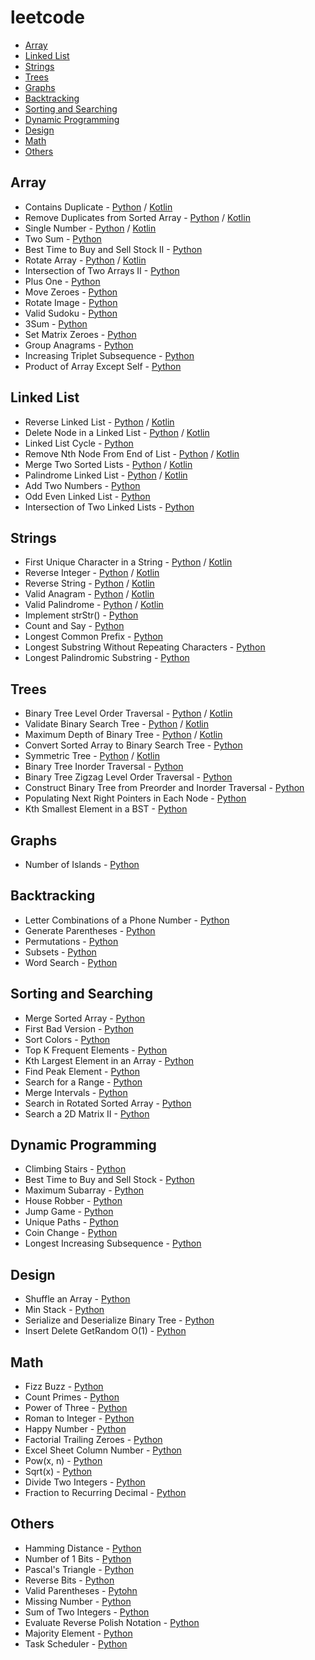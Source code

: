 # leetcode

- [Array](#array)
- [Linked List](#linked-list)
- [Strings](#strings)
- [Trees](#trees)
- [Graphs](#graphs)
- [Backtracking](#backtracking)
- [Sorting and Searching](#sorting-and-searching)
- [Dynamic Programming](#dynamic-programming)
- [Design](#design)
- [Math](#math)
- [Others](#others)

## Array

- Contains Duplicate - [Python](Array/Contains_Duplicate/Solution.py) / [Kotlin](Array/Contains_Duplicate/Solution.kts)
- Remove Duplicates from Sorted Array - [Python](Array/Remove_Duplicates_from_Sorted_Array/Solution.py) / [Kotlin](Array/Remove_Duplicates_from_Sorted_Array/Solution.kts)
- Single Number - [Python](Array/Single_Number/Solution.py) / [Kotlin](Array/Single_Number/Solution.kts)
- Two Sum - [Python](Array/Two_Sum/Solution.py)
- Best Time to Buy and Sell Stock II - [Python](Array/Best_Time_to_Buy_and_Sell_Stock_II/Solution.py)
- Rotate Array - [Python](Array/Rotate_Array/Solution.py) / [Kotlin](Array/Rotate_Array/Solution.kts)
- Intersection of Two Arrays II - [Python](Array//Intersection_of_Two_Arrays_II/Solution.py)
- Plus One - [Python](Array/Plus_One/Solution.py)
- Move Zeroes - [Python](Array/Move_Zeroes/Solution.py)
- Rotate Image - [Python](Array/Rotate_Array/Solution.py)
- Valid Sudoku - [Python](Array/Valid_Sudoku/Solution.py)
- 3Sum - [Python](Array/3Sum/Solution.py)
- Set Matrix Zeroes - [Python](Array/Set_Matrix_Zeroes/Solution.py)
- Group Anagrams - [Python](Array/Group_Anagrams/Solution.py)
- Increasing Triplet Subsequence - [Python](Array/Increasing_Triplet_Subsequence/Solution.py)
- Product of Array Except Self - [Python](Array/Product_of_Array_Except_Self/Solution.py)

## Linked List

- Reverse Linked List - [Python](Linked_List/Reverse_Linked_List/Solution.py) / [Kotlin](Linked_List/Reverse_Linked_List/Solution.kt)
- Delete Node in a Linked List - [Python](Linked_List/Delete_Node_in_a_Linked_List/Solution.py) / [Kotlin](Linked_List/Delete_Node_in_a_Linked_List/Solution.kts)
- Linked List Cycle - [Python](Linked_List/Linked_List_Cycle/Solution.py)
- Remove Nth Node From End of List - [Python](Linked_List/Remove_Nth_Node_From_End_of_List/Solution.py) / [Kotlin](Linked_List/Remove_Nth_Node_From_End_of_List/Solution.kts)
- Merge Two Sorted Lists - [Python](Linked_List/Merge_Two_Sorted_Lists/Solution.py) / [Kotlin](Linked_List/Merge_Two_Sorted_Lists/Solution.kts)
- Palindrome Linked List - [Python](Linked_List/Palindrome_Linked_List/Solution.py) / [Kotlin](Linked_List/Palindrome_Linked_List/Solution.kts)
- Add Two Numbers - [Python](Linked_list/Add_Two_Numbers/Solution.py)
- Odd Even Linked List - [Python](Linked_list/Odd_Even_Linked_list/Solution.py)
- Intersection of Two Linked Lists - [Python](Linked_List/Intersection_of_Two_Linked_Lists/Solution.py)

## Strings

- First Unique Character in a String - [Python](Strings/First_Unique_Character_in_a_String/Solution.py) / [Kotlin](Strings/First_Unique_Character_in_a_String/Solution.kts)
- Reverse Integer - [Python](Strings/Reverse_Integer/Solution.py) / [Kotlin](Strings/Reverse_Integer/Solution.kts)
- Reverse String - [Python](Strings/Reverse_String/Solution.py) / [Kotlin](Strings/Reverse_String/Solution.kts)
- Valid Anagram - [Python](Strings/Valid_Anagram/Solution.py) / [Kotlin](Strings/Valid_Anagram/Solution.kts)
- Valid Palindrome - [Python](Strings/Valid_Palindrome/Solution.py) / [Kotlin](Strings/Valid_Palindrome/Solution.kts)
- Implement strStr() - [Python](Strings/Implement_strStr()/Solution.py)
- Count and Say - [Python](Strings/Count_and_Say/Solution.py)
- Longest Common Prefix - [Python](Strings/Longest_Common_Prefix/Solution.py)
- Longest Substring Without Repeating Characters - [Python](Strings/Longest_Substring_Without_Repeating_Characters/Solution.py)
- Longest Palindromic Substring - [Python](Strings/Longest_Palindromic_Substring/Solution.py)

## Trees

- Binary Tree Level Order Traversal - [Python](Trees/Binary_Tree_Level_Order_Traversal/Solution.py) / [Kotlin](trees/Binary_Tree_Level_Order_Traversal/Solution.kts)
- Validate Binary Search Tree - [Python](Trees/Validate_Binary_Search_Tree/Solution.py) / [Kotlin](Trees/Validate_Binary_Search_Tree/Solution.kts)
- Maximum Depth of Binary Tree - [Python](Trees/Maximum_Depth_of_Binary_Tree/Solution.py) / [Kotlin](Tree/../Trees/Maximum_Depth_of_Binary_Tree/Solution.kts)
- Convert Sorted Array to Binary Search Tree - [Python](Trees/Convert_Sorted_Array_to_Binary_Search_Tree/Solution.py)
- Symmetric Tree - [Python](Trees/Symmetric_Tree/Solution.py) / [Kotlin](Trees/Symmetric_Tree/Solution.kts)
- Binary Tree Inorder Traversal - [Python](Trees/Binary_Tree_Inorder_Traversal/Solution.py)
- Binary Tree Zigzag Level Order Traversal - [Python](Trees/Binary_Tree_Zigzag_Level_Order_Traversal/Solution.py)
- Construct Binary Tree from Preorder and Inorder Traversal - [Python](Trees/Construct_Binary_Tree_from_Preorder_and_Inorder_Traversal/Solution.py)
- Populating Next Right Pointers in Each Node - [Python](Trees/Populating_Next_Right_Pointers_in_Each_Node/Solution.py)
- Kth Smallest Element in a BST - [Python](Trees/Kth_Smallest_Element_in_a_BST/Solution.py)

## Graphs

- Number of Islands - [Python](Graphs/Number_of_Islands/Solution.py)

## Backtracking

- Letter Combinations of a Phone Number - [Python](Backtracking/Letter_Combinations_of_a_Phone_Number/Solution.py)
- Generate Parentheses - [Python](Backtracking/Generate_Parentheses/Solution.py)
- Permutations - [Python](Backtracking/Permutations/Solution.py)
- Subsets - [Python](Backtracking/Subsets/Solution.py)
- Word Search - [Python](Backtracking/Word_Search/Solution.py)

## Sorting and Searching

- Merge Sorted Array - [Python](Sorting_and_Searching/Merge_Sorted_Array/Solution.py) 
- First Bad Version - [Python](Sorting_and_Searching/First_Bad_Version/Solution.py)
- Sort Colors - [Python](Sorting_and_Searching/Sort_Colors/Solution.py)
- Top K Frequent Elements - [Python](Sorting_and_Searching/Top_K_Frequent_Elements/Solution.py)
- Kth Largest Element in an Array - [Python](Sorting_and_Searching/Kth_Largest_Element_in_an_Array/Solution.py)
- Find Peak Element - [Python](Sorting_and_Searching/Find_Peak_Element/Solution.py)
- Search for a Range - [Python](Sorting_and_Searching/Search_for_a_Range/Solution.py)
- Merge Intervals - [Python](Sorting_and_Searching/Merge_Intervals/Solution.py)
- Search in Rotated Sorted Array - [Python](Sorting_and_Searching/Search_in_Rotated_Sorted_Array/Solution.py)
- Search a 2D Matrix II - [Python](Sorting_and_Searching/Search_a_2D_Matrix_II/Solution.py)

## Dynamic Programming

- Climbing Stairs - [Python](Dynamic_Programming/Climbing_Stairs/Solution.py)
- Best Time to Buy and Sell Stock - [Python](Dynamic_Programming/Best_Time_to_Buy_and_Sell_Stock/Solution.py)
- Maximum Subarray - [Python](Dynamic_Programming/Maximum_Subarray/Solution.py)
- House Robber - [Python](Dynamic_Programming/House_Robber/Solution.py)
- Jump Game - [Python](Dynamic_programming/Jump_Game/Solution.py)
- Unique Paths - [Python](Dynamic_programming/Unique_Paths/Solution.py)
- Coin Change - [Python](Dynamic_Programming/Coin_Change/Solution.py)
- Longest Increasing Subsequence - [Python](Dynamic_Programming/Longest_Increasing_Subsequence/Solution.py)

## Design

- Shuffle an Array - [Python](Design/Shuffle_an_Array/Solution.py)
- Min Stack - [Python](Design/Min_Stack/Solution.py)
- Serialize and Deserialize Binary Tree - [Python](Design/Serialize_and_Deserialize_Binary_Tree/Solution.py)
- Insert Delete GetRandom O(1) - [Python](Design/Insert_Delete_GetRandom_O(1)/Solution.py)

## Math

- Fizz Buzz - [Python](Math/Fizz_Buzz/Solution.py)
- Count Primes - [Python](Math/Count_Primes/Solution.py)
- Power of Three - [Python](Math/Power_of_Three/Solution.py)
- Roman to Integer - [Python](Math/Roman_to_Integer/Solution.py)
- Happy Number - [Python](Math/Happy_Number/Solution.py)
- Factorial Trailing Zeroes - [Python](Math/Factorial_Trailing_Zeroes/Solution.py)
- Excel Sheet Column Number - [Python](Math/Excel_Sheet_Column_Number/Solution.py)
- Pow(x, n) - [Python](Math/Pow(x,_n)/Solution.py)
- Sqrt(x) - [Python](Math/Sqrt(x)/Solution.py)
- Divide Two Integers - [Python](Math/Divide_Two_Integers/Solution.py)
- Fraction to Recurring Decimal - [Python](Math/Fraction_to_Recurring_Decimal/Solution.py)

## Others

- Hamming Distance - [Python](Others/Hamming_Distance/Solution.py)
- Number of 1 Bits - [Python](Others/Number_of_1_Bits/Solution.py)
- Pascal's Triangle - [Python](Others/Pascal's_Triangle/Solution.py)
- Reverse Bits - [Python](Others/Reverse_Bits/Solution.py)
- Valid Parentheses - [Pytohn](Others/Valid_Parentheses/Solution.py)
- Missing Number - [Python](Others/Missing_Number/Solution.py)
- Sum of Two Integers - [Python](Others/Sum_of_Two_Integers/Solution.py)
- Evaluate Reverse Polish Notation - [Python](Others/Evaluate_Reverse_Polish_Notation/Solution.py)
- Majority Element - [Python](Others/Majority_Element/Solution.py)
- Task Scheduler - [Python](Others/Task_Scheduler/Solution.py)
